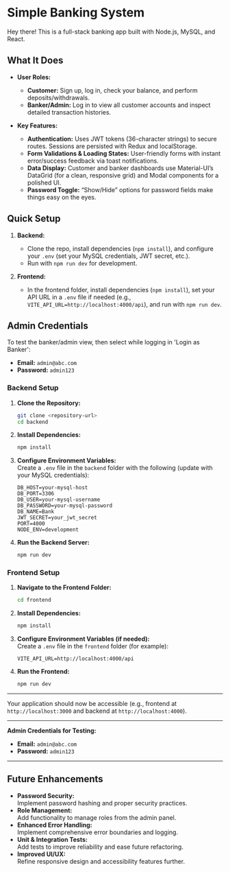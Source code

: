 # Simple Banking System

Hey there! This is a full-stack banking app built with Node.js, MySQL, and React.

## What It Does

- **User Roles:**  
  - **Customer:** Sign up, log in, check your balance, and perform deposits/withdrawals.
  - **Banker/Admin:** Log in to view all customer accounts and inspect detailed transaction histories.

- **Key Features:**  
  - **Authentication:** Uses JWT tokens (36-character strings) to secure routes. Sessions are persisted with Redux and localStorage.
  - **Form Validations & Loading States:** User-friendly forms with instant error/success feedback via toast notifications.
  - **Data Display:** Customer and banker dashboards use Material-UI’s DataGrid (for a clean, responsive grid) and Modal components for a polished UI.
  - **Password Toggle:** “Show/Hide” options for password fields make things easy on the eyes.

## Quick Setup

1. **Backend:**  
   - Clone the repo, install dependencies (`npm install`), and configure your `.env` (set your MySQL credentials, JWT secret, etc.).
   - Run with `npm run dev` for development.

2. **Frontend:**  
   - In the frontend folder, install dependencies (`npm install`), set your API URL in a `.env` file if needed (e.g., `VITE_API_URL=http://localhost:4000/api`), and run with `npm run dev`.

## Admin Credentials

To test the banker/admin view, then select while logging in 'Login as Banker':

- **Email:** `admin@abc.com`
- **Password:** `admin123`


### Backend Setup

1. **Clone the Repository:**

   ```bash
   git clone <repository-url>
   cd backend
   ```

2. **Install Dependencies:**

   ```bash
   npm install
   ```

3. **Configure Environment Variables:**  
   Create a `.env` file in the `backend` folder with the following (update with your MySQL credentials):

   ```env
   DB_HOST=your-mysql-host
   DB_PORT=3306
   DB_USER=your-mysql-username
   DB_PASSWORD=your-mysql-password
   DB_NAME=Bank
   JWT_SECRET=your_jwt_secret
   PORT=4000
   NODE_ENV=development
   ```

4. **Run the Backend Server:**

   ```bash
   npm run dev
   ```

### Frontend Setup

1. **Navigate to the Frontend Folder:**

   ```bash
   cd frontend
   ```

2. **Install Dependencies:**

   ```bash
   npm install
   ```

3. **Configure Environment Variables (if needed):**  
   Create a `.env` file in the `frontend` folder (for example):

   ```env
   VITE_API_URL=http://localhost:4000/api
   ```

4. **Run the Frontend:**

   ```bash
   npm run dev
   ```

---

Your application should now be accessible (e.g., frontend at `http://localhost:3000` and backend at `http://localhost:4000`).

---

**Admin Credentials for Testing:**

- **Email:** `admin@abc.com`
- **Password:** `admin123`

---

## Future Enhancements

- **Password Security:**  
  Implement password hashing and proper security practices.
- **Role Management:**  
  Add functionality to manage roles from the admin panel.
- **Enhanced Error Handling:**  
  Implement comprehensive error boundaries and logging.
- **Unit & Integration Tests:**  
  Add tests to improve reliability and ease future refactoring.
- **Improved UI/UX:**  
  Refine responsive design and accessibility features further.
